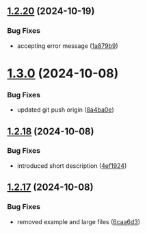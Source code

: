 ## [1.2.20](https://github.com/crawlora-com/typescript-sdk/compare/v1.3.0...v1.2.20) (2024-10-19)


### Bug Fixes

* accepting error message ([1a879b9](https://github.com/crawlora-com/typescript-sdk/commit/1a879b9805ddc3dc81c4735a2824e1a1a1973487))



# [1.3.0](https://github.com/crawlora-com/typescript-sdk/compare/v1.2.19...v1.3.0) (2024-10-08)


### Bug Fixes

* updated git push origin ([8a4ba0e](https://github.com/crawlora-com/typescript-sdk/commit/8a4ba0ea7575e9ade94b48e50986e8c42f68b43a))



## [1.2.18](https://github.com/crawlora-com/typescript-sdk/compare/v1.2.17...v1.2.18) (2024-10-08)


### Bug Fixes

* introduced short description ([4ef1924](https://github.com/crawlora-com/typescript-sdk/commit/4ef192470bf9b09859cac669814fa63b204f2767))



## [1.2.17](https://github.com/crawlora-com/typescript-sdk/compare/v1.2.16...v1.2.17) (2024-10-08)


### Bug Fixes

* removed example and large files ([6caa6d3](https://github.com/crawlora-com/typescript-sdk/commit/6caa6d37a2cd877839a6364c7d264de19f53bded))



